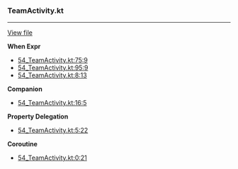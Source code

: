 ### TeamActivity.kt
---
[View file](files/54_TeamActivity.kt)

**When Expr**

 - [54_TeamActivity.kt:75:9](files/54_TeamActivity.kt#L75)
 - [54_TeamActivity.kt:95:9](files/54_TeamActivity.kt#L95)
 - [54_TeamActivity.kt:8:13](files/54_TeamActivity.kt#L8:)

**Companion**

 - [54_TeamActivity.kt:16:5](files/54_TeamActivity.kt#L16)

**Property Delegation**

 - [54_TeamActivity.kt:5:22](files/54_TeamActivity.kt#L5:)

**Coroutine**

 - [54_TeamActivity.kt:0:21](files/54_TeamActivity.kt#L0:)
